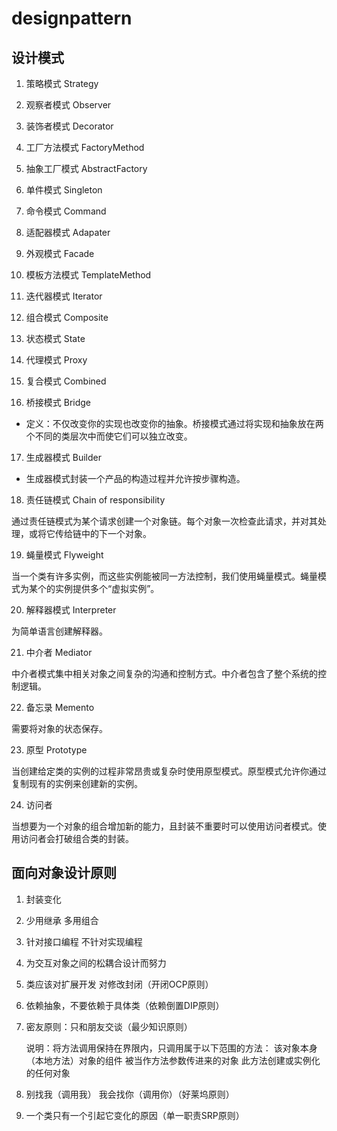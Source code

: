 # designpattern
## 设计模式

1. 策略模式 Strategy

2. 观察者模式 Observer

3. 装饰者模式 Decorator

4. 工厂方法模式 FactoryMethod

5. 抽象工厂模式 AbstractFactory

6. 单件模式 Singleton

7. 命令模式 Command

8. 适配器模式 Adapater

9. 外观模式 Facade

10. 模板方法模式 TemplateMethod

11. 迭代器模式 Iterator

12. 组合模式 Composite

13. 状态模式 State

14. 代理模式 Proxy

15. 复合模式 Combined

16. 桥接模式 Bridge
 - 定义：不仅改变你的实现也改变你的抽象。桥接模式通过将实现和抽象放在两个不同的类层次中而使它们可以独立改变。

17. 生成器模式 Builder
 - 生成器模式封装一个产品的构造过程并允许按步骤构造。

18. 责任链模式 Chain of responsibility

通过责任链模式为某个请求创建一个对象链。每个对象一次检查此请求，并对其处理，或将它传给链中的下一个对象。

19. 蝇量模式 Flyweight

当一个类有许多实例，而这些实例能被同一方法控制，我们使用蝇量模式。蝇量模式为某个的实例提供多个“虚拟实例”。

20. 解释器模式 Interpreter

为简单语言创建解释器。

21. 中介者 Mediator　

中介者模式集中相关对象之间复杂的沟通和控制方式。中介者包含了整个系统的控制逻辑。

22. 备忘录 Memento　

需要将对象的状态保存。

23. 原型 Prototype

当创建给定类的实例的过程非常昂贵或复杂时使用原型模式。原型模式允许你通过复制现有的实例来创建新的实例。

24. 访问者

当想要为一个对象的组合增加新的能力，且封装不重要时可以使用访问者模式。使用访问者会打破组合类的封装。


## 面向对象设计原则

1. 封装变化
2. 少用继承 多用组合
3. 针对接口编程 不针对实现编程
4. 为交互对象之间的松耦合设计而努力
5. 类应该对扩展开发 对修改封闭（开闭OCP原则）
6. 依赖抽象，不要依赖于具体类（依赖倒置DIP原则）
7. 密友原则：只和朋友交谈（最少知识原则）
	
	说明：将方法调用保持在界限内，只调用属于以下范围的方法：
	该对象本身（本地方法）对象的组件 被当作方法参数传进来的对象 此方法创建或实例化的任何对象

8. 别找我（调用我） 我会找你（调用你）（好莱坞原则）
9. 一个类只有一个引起它变化的原因（单一职责SRP原则）